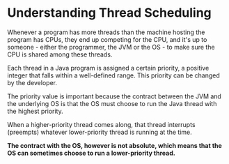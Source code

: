 # Understanding Thread Scheduling

Whenever a program has more threads than the machine hosting the program has CPUs, they end up competing for the CPU, and it's up to someone - either the programmer, the JVM or the OS - to make sure the CPU is shared among these threads.

Each thread in a Java program is assigned a certain priority, a positive integer that falls within a well-defined range. This priority can be changed by the developer.

The priority value is important because the contract between the JVM and the underlying OS is that the OS must choose to run the Java thread with the highest priority.

When a higher-priority thread comes along, that thread interrupts (preempts) whatever lower-priority thread is running at the time.

**The contract with the OS, however is not absolute, which means that the OS can sometimes choose to run a lower-priority thread.**
